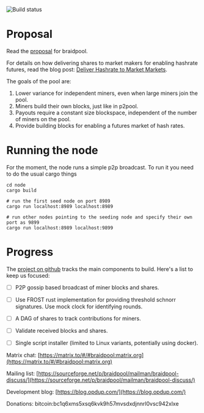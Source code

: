 
![Build status](https://github.com/wholooks/braidpool/actions/workflows/rust-node.yml/badge.svg)

# Proposal

Read the
[proposal](https://github.com/pool2win/braidpool/raw/main/proposal/proposal.pdf)
for braidpool.

For details on how delivering shares to market makers for enabling hashrate
futures, read the blog post: [Deliver Hashrate to Market
Markets](https://blog.opdup.com/2021/08/18/deliver-hashrate-to-market-makers.html).

The goals of the pool are:

1. Lower variance for independent miners, even when large miners join the pool.
2. Miners build their own blocks, just like in p2pool.
3. Payouts require a constant size blockspace, independent of the number of
   miners on the pool.
4. Provide building blocks for enabling a futures market of hash rates.

# Running the node

For the moment, the node runs a simple p2p broadcast. To run it you need to do
the usual cargo things

```
cd node
cargo build

# run the first seed node on port 8989
cargo run localhost:8989 localhost:8989 

# run other nodes pointing to the seeding node and specify their own port as 9899
cargo run localhost:8989 localhost:9899
```

# Progress

The [project on github](https://github.com/wholooks/braidpool/projects/1)
tracks the main components to build. Here's a list to keep us focused:

- [ ] P2P gossip based broadcast of miner blocks and shares.
- [ ] Use FROST rust implementation for providing threshold schnorr
      signatures. Use mock clock for identifying rounds.
- [ ] A DAG of shares to track contributions for miners.
- [ ] Validate received blocks and shares.
- [ ] Single script installer (limited to Linux variants, potentially using
      docker).


Matrix chat: [https://matrix.to/#/#braidpool:matrix.org](https://matrix.to/#/#braidpool:matrix.org)

Mailing list: [https://sourceforge.net/p/braidpool/mailman/braidpool-discuss/](https://sourceforge.net/p/braidpool/mailman/braidpool-discuss/)

Development blog: [https://blog.opdup.com/](https://blog.opdup.com/)

Donations: bitcoin:bc1q6xms5xsq6kvk9h57mvsdxdjnnrl0vsc942xlxe
